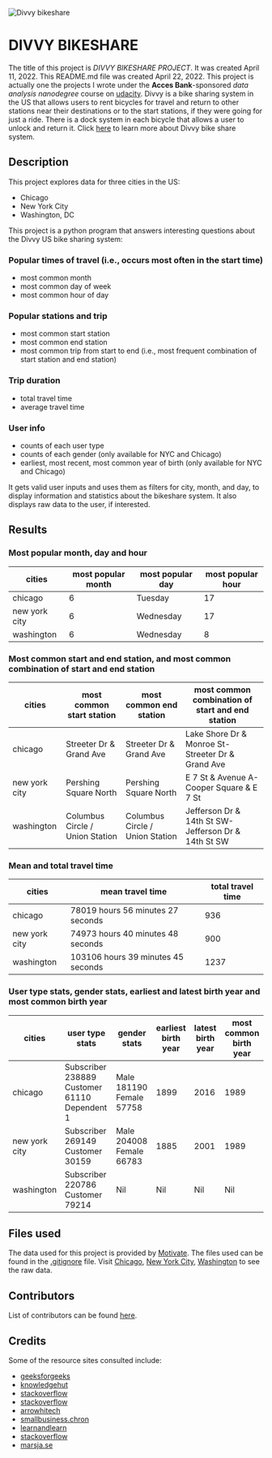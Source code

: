 
![Divvy bikeshare](https://user-images.githubusercontent.com/103776681/169701283-31863917-0778-4933-a262-d2a80732e068.png)
# DIVVY BIKESHARE

The title of this project is _DIVVY BIKESHARE PROJECT_. It was created April 11, 2022. This README.md file was created April 22, 2022. This project is actually one the projects I wrote under the **Acces Bank**-sponsored _data analysis nanodegree_ course on [udacity](https://www.udacity.com/). Divvy is a bike sharing system in the US that allows users to rent bicycles for travel and return to other stations near their destinations or to the start stations, if they were going for just a ride. There is a dock system in each bicycle that allows a user to unlock and return it. Click [here](https://en.wikipedia.org/wiki/Divvy) to learn more about Divvy bike share system.


## Description
This project explores data for three cities in the US: 
- Chicago 
- New York City 
- Washington, DC 

This project is a python program that answers interesting questions about the Divvy US bike sharing system:

### Popular times of travel (i.e., occurs most often in the start time)

- most common month
- most common day of week
- most common hour of day

### Popular stations and trip

- most common start station
- most common end station
- most common trip from start to end (i.e., most frequent combination of start station and end station)

### Trip duration

- total travel time
- average travel time

### User info

- counts of each user type
- counts of each gender (only available for NYC and Chicago)
- earliest, most recent, most common year of birth (only available for NYC and Chicago)

It gets valid user inputs and uses them as filters for city, month, and day, to display information and statistics about the bikeshare system. It also displays raw data to the user, if interested.

## Results

### Most popular month, day and hour

| cities | most popular month | most popular day | most popular hour |
| ------ | ------ | ------ | ------ |
| chicago | 6 | Tuesday | 17 |
| new york city | 6 | Wednesday | 17 |
| washington | 6 | Wednesday | 8 |

### Most common start and end station, and most common combination of start and end station

| cities | most common start station | most common end station | most common combination of start and end station |
| ------ | ------ | ------ | ------ |
| chicago | Streeter Dr & Grand Ave | Streeter Dr & Grand Ave | Lake Shore Dr & Monroe St-Streeter Dr & Grand Ave |
| new york city | Pershing Square North | Pershing Square North | E 7 St & Avenue A-Cooper Square & E 7 St |
| washington | Columbus Circle / Union Station | Columbus Circle / Union Station | Jefferson Dr & 14th St SW-Jefferson Dr & 14th St SW |

### Mean and total travel time

| cities | mean travel time | total travel time |
| ------ | ------ | ------ |
| chicago | 78019 hours 56 minutes 27 seconds | 936 |
| new york city | 74973 hours 40 minutes 48 seconds | 900 |
| washington | 103106 hours 39 minutes 45 seconds | 1237 |

### User type stats, gender stats, earliest and latest birth year and most common birth year

| cities | user type stats | gender stats | earliest birth year | latest birth year | most common birth year |
| ------ | ------ | ------ | ------ | ------ | ------ |
| chicago | Subscriber    238889  Customer       61110  Dependent          1 | Male      181190  Female     57758 | 1899 | 2016 |1989 |
| new york city | Subscriber    269149  Customer       30159 | Male      204008  Female     66783 | 1885 | 2001 | 1989 |
| washington | Subscriber    220786  Customer       79214 | Nil | Nil | Nil | Nil |


## Files used
The data used for this project is provided by [Motivate](https://www.motivateco.com/). The files used can be found in the [.gitignore](https://github.com/ndoladimeji/pdsnd_github/blob/44ad803be3153b09f507c7ca74e0563d56a30d3f/.gitignore) file. Visit [Chicago](https://www.divvybikes.com/system-data), [New York City](https://www.citibikenyc.com/system-data), [Washington](https://www.capitalbikeshare.com/system-data) to see the raw data.


## Contributors
List of contributors can be found [here](https://github.com/ndoladimeji/bikeshare_project/settings/access).


## Credits
Some of the resource sites consulted include: 
- [geeksforgeeks](https://www.geeksforgeeks.org/taking-input-in-python/amp/)
- [knowledgehut](https://www.knowledgehut.com/blog/programming/run-python-scripts)
- [stackoverflow](https://stackoverflow.com/questions/1016814/what-to-do-with-unexpected-indent-in-python)
- [stackoverflow](https://stackoverflow.com/questions/23294658/asking-the-user-for-input-until-they-give-a-valid-response)
- [arrowhitech](https://www.arrowhitech.com/typeerror-nonetype-object-is-not-iterable/)
- [smallbusiness.chron](https://smallbusiness.chron.com/making-raw-input-lowercase-python-31840.html)
- [learnandlearn](https://learnandlearn.com/python-programming/python-reference/find-calculate-mode-python-using-mode-function)
- [stackoverflow](https://stackoverflow.com/questions/63229237/finding-the-most-frequent-combination-in-dataframe)
- [marsja.se](https://www.marsja.se/pandas-count-occurrences-in-column-unique-values/)



